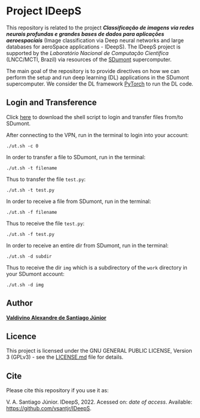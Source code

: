 # Project IDeepS

This repository is related to the project ***Classificação de imagens via redes neurais profundas e grandes bases de dados para aplicações aeroespaciais*** (Image classification via Deep neural networks and large databases for aeroSpace applications - IDeepS). The IDeepS project is supported by the *Laboratório Nacional de Computação Científica* (LNCC/MCTI, Brazil) via resources of the [SDumont](http://sdumont.lncc.br) supercomputer.

The main goal of the repository is to provide directives on how we can perform the setup and run deep learning (DL) applications in the SDumont supercomputer. We consider the DL framework [PyTorch](https://pytorch.org/) to run the DL code.


## Login and Transference

Click [here](../Utils/ut.sh) to download the shell script to login and transfer files from/to SDumont.


After connecting to the VPN, run in the terminal to login into your account:

```
./ut.sh -c 0
```

In order to transfer a file to SDumont, run in the terminal:

```
./ut.sh -t filename
```
Thus to transfer the file ```test.py```:

```./ut.sh -t test.py```

In order to receive a file from SDumont, run in the terminal:

```
./ut.sh -f filename
```

Thus to receive the file ```test.py```:

```./ut.sh -f test.py```

In order to receive an entire dir from SDumont, run in the terminal:

```
./ut.sh -d subdir
```

Thus to receive the dir ```img``` which is a subdirectory of the ```work``` directory in your SDumont account:

```
./ut.sh -d img
```




## Author

[**Valdivino Alexandre de Santiago J&uacute;nior**](https://www.linkedin.com/in/valdivino-alexandre-de-santiago-j%C3%BAnior-103109206/?locale=en_US)

## Licence

This project is licensed under the GNU GENERAL PUBLIC LICENSE, Version 3 (GPLv3) - see the [LICENSE.md](LICENSE) file for details.

## Cite

Please cite this repository if you use it as:

V. A. Santiago J&uacute;nior. IDeepS, 2022. Acessed on: *date of access*. Available: https://github.com/vsantjr/IDeepS. 